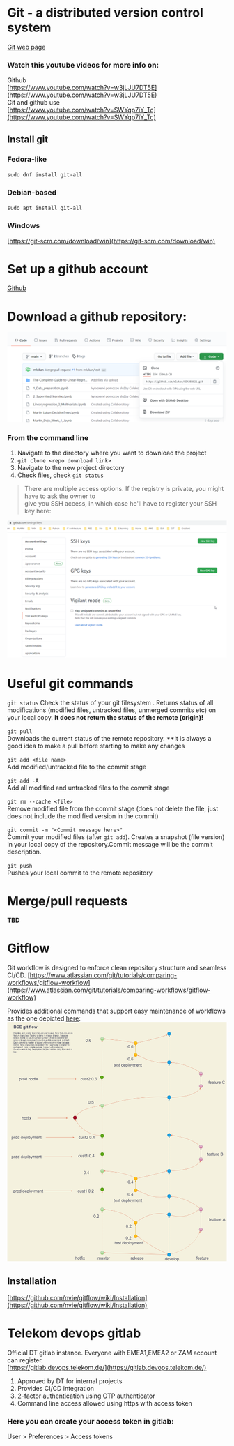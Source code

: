 # Git - a distributed version control system
[Git web page](https://git-scm.com/) 
### Watch this youtube videos for more info on:
Github  
[https://www.youtube.com/watch?v=w3jLJU7DT5E](https://www.youtube.com/watch?v=w3jLJU7DT5E)  
Git and github use  
[https://www.youtube.com/watch?v=SWYqp7iY_Tc](https://www.youtube.com/watch?v=SWYqp7iY_Tc)

## Install git

### **Fedora-like**
`sudo dnf install git-all` 

### **Debian-based**
`sudo apt install git-all` 
### **Windows**
[https://git-scm.com/download/win](https://git-scm.com/download/win) 

# Set up a github account
[Github](https://github.com/) 

# Download a github repository:
![How to get repo download link](files/git_clone_link.png)

### From the command line
1. Navigate to the directory where you want to download the project
2. `git clone <repo download link>`
3. Navigate to the new project directory
4. Check files, check `git status`

> There are multiple access options. If the registry is private, you might have to ask the owner to \
  give you SSH access, in which case he'll have to register your SSH key here:

![Here you can save your ssh key](files/github_ssh_keys.png)

# Useful git commands
`git status` 
Check the status of your git filesystem .
Returns status of all modifications (modified files, untracked files, unmerged commits etc) on your local copy. **It does not return the status of the remote (origin)!**  

`git pull`  
Downloads the current status of the remote repository. 
**It is always a good idea to make a pull before starting to make any changes  

`git add <file name>`  
Add modified/untracked file to the commit stage

`git add -A`  
Add all modified and untracked files to the commit stage  

`git rm --cache <file>`  
Remove modified file from the commit stage (does not delete the file, just does not include the modified version in the commit) 

`git commit -m "<Commit message here>"`  
Commit your modified files (after `git add`). Creates a snapshot (file version) in your local copy of the repository.Commit message will be the commit description. 

`git push`  
Pushes your local commit to the remote repository

# Merge/pull requests
**TBD**
# Gitflow
Git workflow is designed  to enforce  clean repository structure and seamless CI/CD. 
[https://www.atlassian.com/git/tutorials/comparing-workflows/gitflow-workflow](https://www.atlassian.com/git/tutorials/comparing-workflows/gitflow-workflow) 

Provides additional commands that support easy maintenance of workflows as the one depicted [here](files/BCE-gitflow.io): 
![Git-flow diagram](files/BCE-git-flow.png) 

## Installation
[https://github.com/nvie/gitflow/wiki/Installation](https://github.com/nvie/gitflow/wiki/Installation)


# Telekom devops gitlab
Official DT gitlab instance. Everyone with EMEA1,EMEA2 or ZAM account can register.  
[https://gitlab.devops.telekom.de/](https://gitlab.devops.telekom.de/)  
1. Approved by DT for internal projects
2. Provides CI/CD integration
3. 2-factor authentication using OTP authenticator
4. Command line access allowed using https with access token

### Here you can create your access token in gitlab:
User > Preferences > Access tokens  
